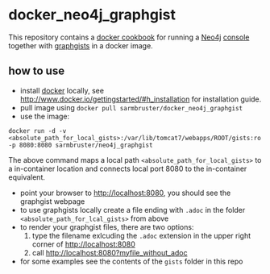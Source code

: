 # docker_neo4j_graphgist

This repository contains a [docker cookbook](http://www.docker.io) for running a [Neo4j](http://www.neo4j.org) [console](https://github.com/neo4j-contrib/rabbithole) together with [graphgists](https://github.com/neo4j-contrib/graphgist) in a docker image.
 
## how to use

* install [docker](http://www.docker.io) locally, see http://www.docker.io/gettingstarted/#h_installation for installation guide.
* pull image using `docker pull sarmbruster/docker_neo4j_graphgist`
* use the image: 

```
docker run -d -v <absolute_path_for_local_gists>:/var/lib/tomcat7/webapps/ROOT/gists:ro -p 8080:8080 sarmbruster/neo4j_graphgist
```
  The above command maps a local path `<absolute_path_for_local_gists>` to a in-container location and connects local port 8080 to the in-container equivalent.

* point your browser to [http://localhost:8080](http://localhost:8080), you should see the graphgist webpage
* to use graphgists locally create a file ending with `.adoc` in the folder `<absolute_path_for_lcal_gists>` from above 
* to render your graphgist files, there are two options:
    1. type the filename exlcuding the `.adoc` extension in the upper right corner of [http://localhost:8080](http://localhost:8080)
    2. call [http://localhost:8080?myfile_without_adoc](http://localhost:8080?myfile_without_adoc) 
* for some examples see the contents of the `gists` folder in this repo
